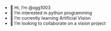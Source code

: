 - 👋 Hi, I’m @xgg1003
- 👀 I’m interested in python programming
- 🌱 I’m currently learning Artificial Vision
- 💞️ I’m looking to collaborate on a vision project

<!---
xgg1003/xgg1003 is a ✨ special ✨ repository because its `README.md` (this file) appears on your GitHub profile.
You can click the Preview link to take a look at your changes.
--->
